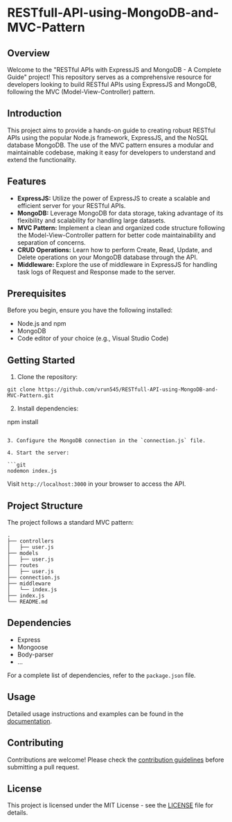 # RESTfull-API-using-MongoDB-and-MVC-Pattern

## Overview

Welcome to the "RESTful APIs with ExpressJS and MongoDB - A Complete Guide" project! This repository serves as a comprehensive resource for developers looking to build RESTful APIs using ExpressJS and MongoDB, following the MVC (Model-View-Controller) pattern.

## Introduction

This project aims to provide a hands-on guide to creating robust RESTful APIs using the popular Node.js framework, ExpressJS, and the NoSQL database MongoDB. The use of the MVC pattern ensures a modular and maintainable codebase, making it easy for developers to understand and extend the functionality.

## Features

- **ExpressJS:** Utilize the power of ExpressJS to create a scalable and efficient server for your RESTful APIs.
- **MongoDB:** Leverage MongoDB for data storage, taking advantage of its flexibility and scalability for handling large datasets.
- **MVC Pattern:** Implement a clean and organized code structure following the Model-View-Controller pattern for better code maintainability and separation of concerns.
- **CRUD Operations:** Learn how to perform Create, Read, Update, and Delete operations on your MongoDB database through the API.
- **Middleware:** Explore the use of middleware in ExpressJS for handling task logs of Request and Response made to the server.

## Prerequisites

Before you begin, ensure you have the following installed:

- Node.js and npm
- MongoDB
- Code editor of your choice (e.g., Visual Studio Code)

## Getting Started

1. Clone the repository:

```git
git clone https://github.com/vrun545/RESTfull-API-using-MongoDB-and-MVC-Pattern.git
```

2. Install dependencies:

npm install
```

3. Configure the MongoDB connection in the `connection.js` file.

4. Start the server:

```git
nodemon index.js
```

Visit `http://localhost:3000` in your browser to access the API.

## Project Structure

The project follows a standard MVC pattern:

```
.
├── controllers
│   ├── user.js
├── models
│   ├── user.js
├── routes
│   ├── user.js
├── connection.js
├── middleware
│   └── index.js
├── index.js
└── README.md
```

## Dependencies

- Express
- Mongoose
- Body-parser
- ...

For a complete list of dependencies, refer to the `package.json` file.

## Usage

Detailed usage instructions and examples can be found in the [documentation](docs/).

## Contributing

Contributions are welcome! Please check the [contribution guidelines](CONTRIBUTING.md) before submitting a pull request.

## License

This project is licensed under the MIT License - see the [LICENSE](LICENSE) file for details.
